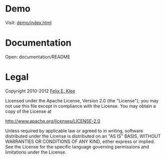 Demo
====

Visit: [demo/index.html][1]


Documentation
=============

Open: documentation/README


Legal
=====

Copyright 2010-2012 [Felix E. Klee][2]

Licensed under the Apache License, Version 2.0 (the "License"); you may not use
this file except in compliance with the License. You may obtain a copy of the
License at

<http://www.apache.org/licenses/LICENSE-2.0>

Unless required by applicable law or agreed to in writing, software distributed
under the License is distributed on an "AS IS" BASIS, WITHOUT WARRANTIES OR
CONDITIONS OF ANY KIND, either express or implied. See the License for the
specific language governing permissions and limitations under the License.


[1]: demo/index.html
[2]: mailto:felix.klee@inka.de
